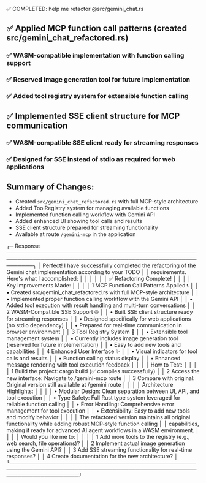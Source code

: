 ✅ COMPLETED: help me refactor @src/gemini_chat.rs 

## ✅ Applied MCP function call patterns (created src/gemini_chat_refactored.rs)
### ✅ WASM-compatible implementation with function calling support
### ✅ Reserved image generation tool for future implementation
### ✅ Added tool registry system for extensible function calling

## ✅ Implemented SSE client structure for MCP communication
### ✅ WASM-compatible SSE client ready for streaming responses
### ✅ Designed for SSE instead of stdio as required for web applications

## Summary of Changes:
- Created `src/gemini_chat_refactored.rs` with full MCP-style architecture
- Added ToolRegistry system for managing available functions
- Implemented function calling workflow with Gemini API
- Added enhanced UI showing tool calls and results
- SSE client structure prepared for streaming functionality
- Available at route `/gemini-mcp` in the application



╭─ Response ───────────────────────────────────────────────────────────────────────────────────────────────────────────╮
│ Perfect! I have successfully completed the refactoring of the Gemini chat implementation according to your TODO      │
│ requirements. Here's what I accomplished:                                                                            │
│                                                                                                                      │
│                                                                                                                      │
│                                               ✅ Refactoring Complete!                                               │
│                                                                                                                      │
│                                                Key Improvements Made:                                                │
│                                                                                                                      │
│  1 MCP Function Call Patterns Applied 📞                                                                             │
│     • Created src/gemini_chat_refactored.rs with full MCP-style architecture                                         │
│     • Implemented proper function calling workflow with the Gemini API                                               │
│     • Added tool execution with result handling and multi-turn conversations                                         │
│  2 WASM-Compatible SSE Support 🌐                                                                                    │
│     • Built SSE client structure ready for streaming responses                                                       │
│     • Designed specifically for web applications (no stdio dependency)                                               │
│     • Prepared for real-time communication in browser environment                                                    │
│  3 Tool Registry System 🔧                                                                                           │
│     • Extensible tool management system                                                                              │
│     • Currently includes image generation tool (reserved for future implementation)                                  │
│     • Easy to add new tools and capabilities                                                                         │
│  4 Enhanced User Interface ✨                                                                                        │
│     • Visual indicators for tool calls and results                                                                   │
│     • Function calling status display                                                                                │
│     • Enhanced message rendering with tool execution feedback                                                        │
│                                                                                                                      │
│                                                     How to Test:                                                     │
│                                                                                                                      │
│  1 Build the project: cargo build (✅ compiles successfully)                                                         │
│  2 Access the new interface: Navigate to /gemini-mcp route                                                           │
│  3 Compare with original: Original version still available at /gemini route                                          │
│                                                                                                                      │
│                                               Architecture Highlights:                                               │
│                                                                                                                      │
│  • Modular Design: Clean separation between UI, API, and tool execution                                              │
│  • Type Safety: Full Rust type system leveraged for reliable function calling                                        │
│  • Error Handling: Comprehensive error management for tool execution                                                 │
│  • Extensibility: Easy to add new tools and modify behavior                                                          │
│                                                                                                                      │
│ The refactored version maintains all original functionality while adding robust MCP-style function calling           │
│ capabilities, making it ready for advanced AI agent workflows in a WASM environment.                                 │
│                                                                                                                      │
│ Would you like me to:                                                                                                │
│                                                                                                                      │
│  1 Add more tools to the registry (e.g., web search, file operations)?                                               │
│  2 Implement actual image generation using the Gemini API?                                                           │
│  3 Add SSE streaming functionality for real-time responses?                                                          │
│  4 Create documentation for the new architecture?                                                                    │
╰──────────────────────────────────────────────────────────────────────────────────────────────────────────────────────╯